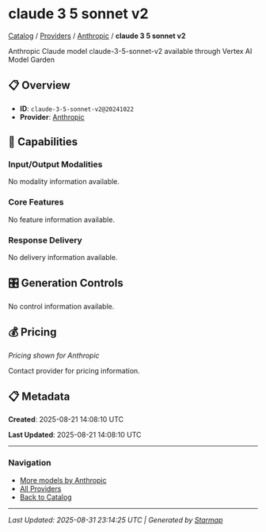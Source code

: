 # claude 3 5 sonnet v2
  
[Catalog](../../../..) / [Providers](../../..) / [Anthropic](../..) / **claude 3 5 sonnet v2**


Anthropic Claude model claude-3-5-sonnet-v2 available through Vertex AI Model Garden

  
  
## 📋 Overview
  
- **ID**: `claude-3-5-sonnet-v2@20241022`
- **Provider**: [Anthropic](../)
  
## 🎯 Capabilities
  
### Input/Output Modalities
  
No modality information available.
  
### Core Features
  
No feature information available.
  
### Response Delivery
  
No delivery information available.
  
## 🎛️ Generation Controls
  
No control information available.
  
## 💰 Pricing
  
*Pricing shown for Anthropic*
  
  
Contact provider for pricing information.
  
## 📋 Metadata
  
**Created**: 2025-08-21 14:08:10 UTC
  
**Last Updated**: 2025-08-21 14:08:10 UTC
  
  
---
  
  
### Navigation

- [More models by Anthropic](../)
- [All Providers](../../../../providers)
- [Back to Catalog](../../../..)


---
_Last Updated: 2025-08-31 23:14:25 UTC | Generated by [Starmap](https://github.com/agentstation/starmap)_
